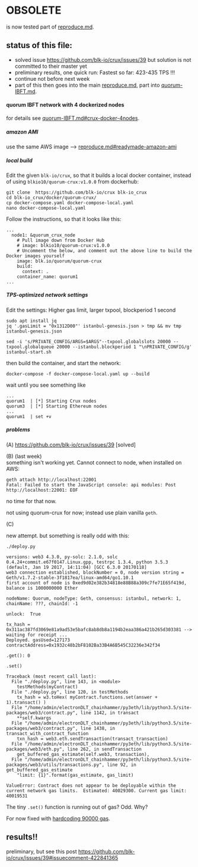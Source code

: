 
# OBSOLETE

is now tested part of [reproduce.md](reproduce.md).

## status of this file: 

* solved issue https://github.com/blk-io/crux/issues/39 but solution is not committed to their master yet
* preliminary results, one quick run: Fastest so far: 423-435 TPS !!!
* continue not before next week
* part of this then goes into the main [reproduce.md](reproduce.md), part into [quorum-IBFT.md](quorum-IBFT.md).

#### quorum IBFT network with 4 dockerized nodes
for details see [quorum-IBFT.md#crux-docker-4nodes](https://gitlab.com/electronDLT/chainhammer/blob/db3ae5da577d9b9d44c2879434993f3e0d44899f/quorum-IBFT.md#crux-docker-4nodes).

##### amazon AMI
use the same AWS image --> [reproduce.md#readymade-amazon-ami](reproduce.md#readymade-amazon-ami)

##### local build

Edit the given `blk-io/crux`, so that it builds a local docker container, instead of using `blkio10/quorum-crux:v1.0.0` from dockerhub:
```
git clone  https://github.com/blk-io/crux blk-io_crux
cd blk-io_crux/docker/quorum-crux/
cp docker-compose.yaml docker-compose-local.yaml
nano docker-compose-local.yaml 
```
Follow the instructions, so that it looks like this:
```
...
  node1: &quorum_crux_node
    # Pull image down from Docker Hub
    # image: blkio10/quorum-crux:v1.0.0
    # Uncomment the below, and comment out the above line to build the Docker images yourself
    image: blk.io/quorum/quorum-crux
    build:
      context: .
    container_name: quorum1
...
```

##### TPS-optimized network settings 

Edit the settings: Higher gas limit, larger txpool, blockperiod 1 second
```
sudo apt install jq
jq '.gasLimit = "0x1312D00"' istanbul-genesis.json > tmp && mv tmp istanbul-genesis.json

sed -i 's/PRIVATE_CONFIG/ARGS=$ARGS"--txpool.globalslots 20000 --txpool.globalqueue 20000 --istanbul.blockperiod 1 "\nPRIVATE_CONFIG/g' istanbul-start.sh 
```

then build the container, and start the network:
```
docker-compose -f docker-compose-local.yaml up --build
```

wait until you see something like

```
...
quorum1  | [*] Starting Crux nodes
quorum3  | [*] Starting Ethereum nodes
...
quorum1  | set +v
```

##### problems

(A) https://github.com/blk-io/crux/issues/39 [solved]


(B) (last week)  
something isn't working yet. Cannot connect to node, when installed on AWS:

```
geth attach http://localhost:22001
Fatal: Failed to start the JavaScript console: api modules: Post http://localhost:22001: EOF
```

no time for that now. 

not using quorum-crux for now; instead use plain vanilla `geth`.


(C)

new attempt. but something is really odd with this:

```
./deploy.py 

versions: web3 4.3.0, py-solc: 2.1.0, solc 0.4.24+commit.e67f0147.Linux.gpp, testrpc 1.3.4, python 3.5.3 (default, Jan 19 2017, 14:11:04) [GCC 6.3.0 20170118]
web3 connection established, blockNumber = 0, node version string =  Geth/v1.7.2-stable-3f1817ea/linux-amd64/go1.10.1
first account of node is 0xed9d02e382b34818e88B88a309c7fe71E65f419d, balance is 1000000000 Ether

nodeName: Quorum, nodeType: Geth, consensus: istanbul, network: 1, chainName: ???, chainId: -1

unlock:  True

tx_hash =  0x311ac387fd3069e81a9ad53e5bafc8ab8db8a1194b2eaa386a421b265d303381 --> waiting for receipt ...
Deployed. gasUsed=127173 contractAddress=0x1932c48b2bF8102Ba33B4A6B545C32236e342f34

.get(): 0

.set()

Traceback (most recent call last):
  File "./deploy.py", line 143, in <module>
    testMethods(myContract)
  File "./deploy.py", line 120, in testMethods
    tx_hash = w3.toHex( myContract.functions.set(answer + 1).transact() )
  File "/home/admin/electronDLT_chainhammer/py3eth/lib/python3.5/site-packages/web3/contract.py", line 1142, in transact
    **self.kwargs
  File "/home/admin/electronDLT_chainhammer/py3eth/lib/python3.5/site-packages/web3/contract.py", line 1438, in transact_with_contract_function
    txn_hash = web3.eth.sendTransaction(transact_transaction)
  File "/home/admin/electronDLT_chainhammer/py3eth/lib/python3.5/site-packages/web3/eth.py", line 262, in sendTransaction
    get_buffered_gas_estimate(self.web3, transaction),
  File "/home/admin/electronDLT_chainhammer/py3eth/lib/python3.5/site-packages/web3/utils/transactions.py", line 92, in get_buffered_gas_estimate
    "limit: {1}".format(gas_estimate, gas_limit)
    
ValueError: Contract does not appear to be deployable within the current network gas limits.  Estimated: 40029300. Current gas limit: 40019531
```

The tiny `.set()` function is running out of gas? Odd.  Why?

For now fixed with [hardcoding 90000 gas](https://gitlab.com/electronDLT/chainhammer/commit/c3ad840761cb769118a6b6074f9f4229c5b6eba8).


## results!!
preliminary, but see this post https://github.com/blk-io/crux/issues/39#issuecomment-422841365



